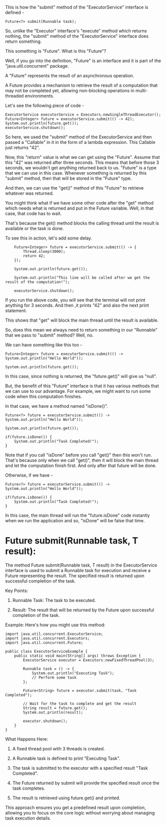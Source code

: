 This is how the "submit" method of the "ExecutorService" interface is defined -
```
Future<?> submit(Runnable task);
```
So, unlike the "Executor" interface's "execute" method which returns nothing, the "submit" method of the "ExecutorService" interface does return something.

This something is "Future". What is this "Future"?

Well, if you go into the definition, "Future" is an interface and it is part of the "java.util.concurrent" package.

A "Future" represents the result of an asynchronous operation.

A Future provides a mechanism to retrieve the result of a computation that may not be completed yet, allowing non-blocking operations in multi-threaded environments.

Let's see the following piece of code -
```
ExecutorService executorService = Executors.newSingleThreadExecutor();
Future<Integer> future = executorService.submit(() -> 42);
System.out.println(future.get());
executorService.shutdown();
```
So here, we used the "submit" method of the ExecutorService and then passed a "Callable" in it in the form of a lambda expression. This Callable just returns "42".

Now, this "return" value is what we can get using the "Future". Assume that this "42" was returned after three seconds. This means that before those 3 seconds, we wouldn't get anything returned back to us. "Future" is a type that we can use in this case. Whenever something is returned by this "submit" method, then that will be stored in the "Future" type.

And then, we can use the "get()" method of this "Future" to retrieve whatever was returned.

You might think what if we have some other code after the "get" method which needs what is returned and put in the Future variable. Well, in that case, that code has to wait.

That's because the get() method blocks the calling thread until the result is available or the task is done.

To see this in action, let's add some delay.
```
    Future<Integer> future = executorService.submit(() -> {
        Thread.sleep(3000);
        return 42;
    });

    System.out.println(future.get());

    System.out.println("This line will be called after we get the result of the computation!");

    executorService.shutdown();

```
If you run the above code, you will see that the terminal will not print anything for 3 seconds. And then ,it prints "42" and also the next print statement.

This shows that "get" will block the main thread until the result is available.

So, does this mean we always need to return something in our "Runnable" that we pass to "submit" method? Well, no.

We can have something like this too -
```
Future<Integer> future = executorService.submit(() -> System.out.println("Hello World"));

System.out.println(future.get());
```
In this case, since nothing is returned, the "future.get()" will give us "null".

But, the benefit of this "Future" interface is that it has various methods that we can use to our advantage. For example, we might want to run some code when this computation finishes.

In that case, we have a method named "isDone()".
```
Future<?> future = executorService.submit(() -> System.out.println("Hello World"));

System.out.println(future.get());

if(future.isDone()) {
    System.out.println("Task Completed!");
}
```
Note that if you call "isDone" before you call "get()" then this won't run. That's because only when we call "get()", then it will block the main thread and let the computation finish first. And only after that future will be done.

Otherwise, if we have -
```
Future<?> future = executorService.submit(() -> System.out.println("Hello World"));
    
if(future.isDone()) {
    System.out.println("Task Completed!");
}
```
In this case, the main thread will run the "future.isDone" code instantly when we run the application and so, "isDone" will be false that time.


# <T> Future<T> submit(Runnable task, T result):

The method <T> Future<T> submit(Runnable task, T result) in the ExecutorService interface is used to submit a Runnable task for execution and receive a Future representing the result. The specified result is returned upon successful completion of the task.

Key Points:
1. Runnable Task: The task to be executed.

2. Result: The result that will be returned by the Future upon successful completion of the task.

Example:
Here's how you might use this method:
```
import java.util.concurrent.ExecutorService;
import java.util.concurrent.Executors;
import java.util.concurrent.Future;

public class ExecutorServiceExample {
    public static void main(String[] args) throws Exception {
        ExecutorService executor = Executors.newFixedThreadPool(3);

        Runnable task = () -> {
            System.out.println("Executing Task");
            // Perform some task
        };

        Future<String> future = executor.submit(task, "Task Completed");

        // Wait for the task to complete and get the result
        String result = future.get();
        System.out.println(result);

        executor.shutdown();
    }
}
```
What Happens Here:
1. A fixed thread pool with 3 threads is created.

2. A Runnable task is defined to print "Executing Task".

3. The task is submitted to the executor with a specified result "Task Completed".

4. The Future returned by submit will provide the specified result once the task completes.

5. The result is retrieved using future.get() and printed.

This approach ensures you get a predefined result upon completion, allowing you to focus on the core logic without worrying about managing task execution details. 
